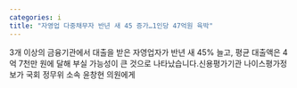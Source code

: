 ```yaml
---
categories: i
title: "자영업 다중채무자 반년 새 45 증가…1인당 47억원 육박"
---
```

 3개 이상의 금융기관에서 대출을 받은 자영업자가 반년 새 45% 늘고, 평균 대출액은 4억 7천만 원에 달해 부실 가능성이 큰 것으로 나타났습니다.신용평가기관 나이스평가정보가 국회 정무위 소속 윤창현 의원에게 